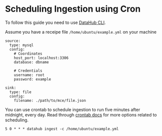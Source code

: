 # Scheduling Ingestion using Cron

To follow this guide you need to use [DataHub CLI](../cli.md).

Assume you have a receipe file `/home/ubuntu/example.yml` on your machine
```
source:
  type: mysql
  config:
    # Coordinates
    host_port: localhost:3306
    database: dbname

    # Credentials
    username: root
    password: example

sink:
  type: file
  config:
    filename: ./path/to/mce/file.json
```

You can use crontab to schedule ingestion to run five minutes after midnight, every day. Read through [crontab docs](https://man7.org/linux/man-pages/man5/crontab.5.html) for more options related to scheduling.

```
5 0 * * * datahub ingest -c /home/ubuntu/example.yml
```
